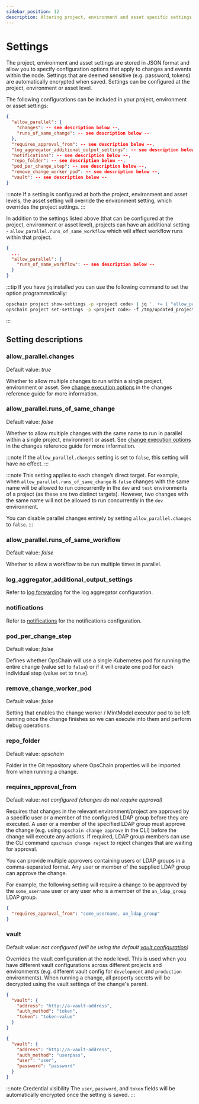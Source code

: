 ```yaml
---
sidebar_position: 12
description: Altering project, environment and asset specific settings.
---
```


# Settings

The project, environment and asset settings are stored in JSON format and allow you to specify configuration options that apply to changes and events within the node. Settings that are deemed sensitive (e.g. password, tokens) are automatically encrypted when saved. Settings can be configured at the project, environment or asset level.

The following configurations can be included in your project, environment or asset settings:

```json
{
  "allow_parallel": {
    "changes": -- see description below --,
    "runs_of_same_change": -- see description below --
  },
  "requires_approval_from": -- see description below --,
  "log_aggregator_additional_output_settings": -- see description below --,
  "notifications": -- see description below --,
  "repo_folder": -- see description below --,
  "pod_per_change_step": -- see description below --,
  "remove_change_worker_pod": -- see description below --,
  "vault": -- see description below --
}
```

:::note
If a setting is configured at both the project, environment and asset levels, the asset setting will override the environment setting, which overrides the project settings.
:::

In addition to the settings listed above (that can be configured at the project, environment or asset level), projects can have an additional setting - `allow_parallel.runs_of_same_workflow` which will affect workflow runs within that project.

```json
{
  ...
  "allow_parallel": {
    "runs_of_same_workflow": -- see description below --
  }
}
```

:::tip
If you have `jq` installed you can use the following command to set the option programmatically:

```bash
opschain project show-settings -p <project code> | jq '. += { "allow_parallel": { "changes": true, "runs_of_same_change": true } }' > /tmp/updated_project_settings.json
opschain project set-settings -p <project code> -f /tmp/updated_project_settings.json -y
```

:::

## Setting descriptions

### allow_parallel.changes

Default value: _true_

Whether to allow multiple changes to run within a single project, environment or asset. See [change execution options](/key-concepts/changes.md#change-execution-options) in the changes reference guide for more information.

### allow_parallel.runs_of_same_change

Default value: _false_

Whether to allow multiple changes with the same name to run in parallel within a single project, environment or asset. See [change execution options](/key-concepts/changes.md#change-execution-options) in the changes reference guide for more information.

:::note
If the `allow_parallel.changes` setting is set to `false`, this setting will have no effect.
:::

:::note
This setting applies to each change’s direct target. For example, when `allow_parallel.runs_of_same_change` is `false` changes with the same name will be allowed to run concurrently in the `dev` and `test` environments of a project (as these are two distinct targets). However, two changes with the same name will not be allowed to run concurrently in the `dev` environment.

You can disable parallel changes entirely by setting `allow_parallel.changes` to `false`.
:::

### allow_parallel.runs_of_same_workflow

Default value: _false_

Whether to allow a workflow to be run multiple times in parallel.

### log_aggregator_additional_output_settings

Refer to [log forwarding](/administration/log-forwarding.md) for the log aggregator configuration.

### notifications

Refer to [notifications](/administration/notifications.md) for the notifications configuration.

### pod_per_change_step

Default value: _false_

Defines whether OpsChain will use a single Kubernetes pod for running the entire change (value set to `false`) or if it will create one pod for each individual step (value set to `true`).

### remove_change_worker_pod

Default value: _false_

Setting that enables the change worker / MintModel executor pod to be left running once the change finishes so we can execute into them and perform debug operations.

### repo_folder

Default value: _opschain_

Folder in the Git repository where OpsChain properties will be imported from when running a change.

### requires_approval_from

Default value: _not configured (changes do not require approval)_

Requires that changes in the relevant environment/project are approved by a specific user or a member of the configured LDAP group before they are executed. A user or a member of the specified LDAP group must approve the change (e.g. using `opschain change approve` in the CLI) before the change will execute any actions. If required, LDAP group members can use the CLI command `opschain change reject` to reject changes that are waiting for approval.

You can provide multiple approvers containing users or LDAP groups in a comma-separated format. Any user or member of the supplied LDAP group can approve the change.

For example, the following setting will require a change to be approved by the `some_username` user or any user who is a member of the `an_ldap_group` LDAP group.

```json
{
  "requires_approval_from": "some_username, an_ldap_group"
}
```

### vault

Default value: _not configured (will be using the default [vault configuration](/advanced/development-environment.md#optional-prerequisite---secret-vault-configuration))_

Overrides the vault configuration at the node level. This is used when you have different vault configurations across different projects and environments (e.g. different vault config for `development` and `production` environments).
When running a change, all property secrets will be decrypted using the vault settings of the change's parent.

```json
{
  "vault": {
    "address": "http://a-vault-address",
    "auth_method": "token",
    "token": "token-value"
  }
}
```

```json
{
  "vault": {
    "address": "http://a-vault-address",
    "auth_method": "userpass",
    "user": "user",
    "password": "password"
  }
}
```

:::note Credential visibility
  The `user`, `password`, and `token` fields will be automatically encrypted once the setting is saved.
:::
